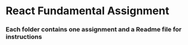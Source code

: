 # React Fundamental Assignment

### Each folder contains one assignment and a Readme file for instructions


